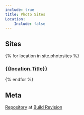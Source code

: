 ```yaml
---
include: true
title: Photo Sites
Location:
    Include: false
---
```


<!--
<style>
  #map {
   height: 400px;
   width: 100%;
   overflow: hidden;
   float: left;
   border: thin solid #333;
   }
</style>
<div id="map"></div>
<div id="capture"></div>
<script>
  var map;
  var src = '{{site.url}}/photosites/sites.kml';

  function initMap() {
    map = new google.maps.Map(document.getElementById('map'), {
      center: new google.maps.LatLng(47.601927, -122.338229),
      zoom: 2,
      mapTypeId: 'terrain'
    });

    var kmlLayer = new google.maps.KmlLayer(src, {
      suppressInfoWindows: true,
      preserveViewport: false,
      map: map
    });
    kmlLayer.addListener('click', function(event) {
      var content = event.featureData.infoWindowHtml;
      var testimonial = document.getElementById('capture');
      testimonial.innerHTML = content;
    });
  }
</script>
<script async
src="https://maps.googleapis.com/maps/api/js?key=AIzaSyCVeQCLZtsZYDKOPqtX7tkNII3qYjPiNME&callback=initMap">
</script>
-->

## Sites

{% for location in site.photosites %}
### [{{location.Title}}]({{site.baseurl}}{{location.url}})

{% endfor %}

## Meta
[Repository]({{site.github.repository_url}}) at [Build Revision]({{site.github.repository_url}}/commit/{{site.github.build_revision}})
